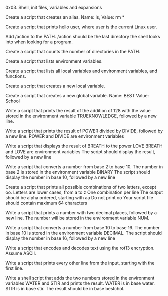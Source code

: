 0x03. Shell, init files, variables and expansions

Create a script that creates an alias. Name: ls, Value: rm *

Create a script that prints hello user, where user is the current Linux user.

Add /action to the PATH. /action should be the last directory the shell looks into when looking for a program.

Create a script that counts the number of directories in the PATH.

Create a script that lists environment variables.

Create a script that lists all local variables and environment variables, and functions.

Create a script that creates a new local variable.

Create a script that creates a new global variable.
Name: BEST
Value: School

Write a script that prints the result of the addition of 128 with the value stored in the environment variable TRUEKNOWLEDGE, followed by a new line.

Write a script that prints the result of POWER divided by DIVIDE, followed by a new line.
POWER and DIVIDE are environment variables

Write a script that displays the result of BREATH to the power LOVE
BREATH and LOVE are environment variables
The script should display the result, followed by a new line

Write a script that converts a number from base 2 to base 10.
The number in base 2 is stored in the environment variable BINARY
The script should display the number in base 10, followed by a new line

Create a script that prints all possible combinations of two letters, except oo.
Letters are lower cases, from a to z
One combination per line
The output should be alpha ordered, starting with aa
Do not print oo
Your script file should contain maximum 64 characters

Write a script that prints a number with two decimal places, followed by a new line.
The number will be stored in the environment variable NUM.

Write a script that converts a number from base 10 to base 16. The number in base 10 is stored in the environment variable DECIMAL. The script should display the number in base 16, followed by a new line

Write a script that encodes and decodes text using the rot13 encryption. Assume ASCII.

Write a script that prints every other line from the input, starting with the first line.

Write a shell script that adds the two numbers stored in the environment variables WATER and STIR and prints the result. WATER is in base water. STIR is in base stir.
The result should be in base bestchol.

